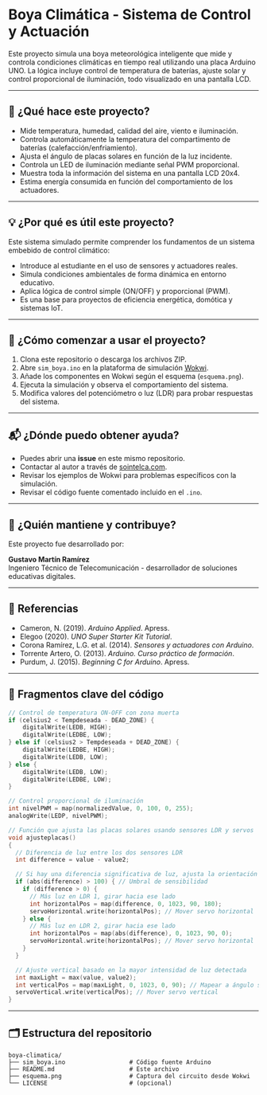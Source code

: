 # Boya Climática - Sistema de Control y Actuación

Este proyecto simula una boya meteorológica inteligente que mide y controla condiciones climáticas en tiempo real utilizando una placa Arduino UNO. La lógica incluye control de temperatura de baterías, ajuste solar y control proporcional de iluminación, todo visualizado en una pantalla LCD.

---

## 🚀 ¿Qué hace este proyecto?

- Mide temperatura, humedad, calidad del aire, viento e iluminación.
- Controla automáticamente la temperatura del compartimento de baterías (calefacción/enfriamiento).
- Ajusta el ángulo de placas solares en función de la luz incidente.
- Controla un LED de iluminación mediante señal PWM proporcional.
- Muestra toda la información del sistema en una pantalla LCD 20x4.
- Estima energía consumida en función del comportamiento de los actuadores.

---

## 💡 ¿Por qué es útil este proyecto?

Este sistema simulado permite comprender los fundamentos de un sistema embebido de control climático:
- Introduce al estudiante en el uso de sensores y actuadores reales.
- Simula condiciones ambientales de forma dinámica en entorno educativo.
- Aplica lógica de control simple (ON/OFF) y proporcional (PWM).
- Es una base para proyectos de eficiencia energética, domótica y sistemas IoT.

---

## 🧰 ¿Cómo comenzar a usar el proyecto?

1. Clona este repositorio o descarga los archivos ZIP.
2. Abre `sim_boya.ino` en la plataforma de simulación [Wokwi](https://wokwi.com).
3. Añade los componentes en Wokwi según el esquema (`esquema.png`).
4. Ejecuta la simulación y observa el comportamiento del sistema.
5. Modifica valores del potenciómetro o luz (LDR) para probar respuestas del sistema.

---

## 📬 ¿Dónde puedo obtener ayuda?

- Puedes abrir una **issue** en este mismo repositorio.
- Contactar al autor a través de [sointelca.com](https://sointelca.com).
- Revisar los ejemplos de Wokwi para problemas específicos con la simulación.
- Revisar el código fuente comentado incluido en el `.ino`.

---

## 👤 ¿Quién mantiene y contribuye?

Este proyecto fue desarrollado por:

**Gustavo Martín Ramírez**  
Ingeniero Técnico de Telecomunicación - desarrollador de soluciones educativas digitales.  

---

## 📘 Referencias

- Cameron, N. (2019). *Arduino Applied*. Apress.
- Elegoo (2020). *UNO Super Starter Kit Tutorial*.
- Corona Ramírez, L.G. et al. (2014). *Sensores y actuadores con Arduino*.
- Torrente Artero, O. (2013). *Arduino. Curso práctico de formación*.
- Purdum, J. (2015). *Beginning C for Arduino*. Apress.

---

## 🔧 Fragmentos clave del código

```cpp
// Control de temperatura ON-OFF con zona muerta
if (celsius2 < Tempdeseada - DEAD_ZONE) {
    digitalWrite(LEDB, HIGH);
    digitalWrite(LEDBE, LOW);
} else if (celsius2 > Tempdeseada + DEAD_ZONE) {
    digitalWrite(LEDBE, HIGH);
    digitalWrite(LEDB, LOW);
} else {
    digitalWrite(LEDB, LOW);
    digitalWrite(LEDBE, LOW);
}
```

```cpp
// Control proporcional de iluminación
int nivelPWM = map(normalizedValue, 0, 100, 0, 255);
analogWrite(LEDP, nivelPWM);
```

```cpp
// Función que ajusta las placas solares usando sensores LDR y servos
void ajusteplacas()
{
  // Diferencia de luz entre los dos sensores LDR
  int difference = value - value2;

  // Si hay una diferencia significativa de luz, ajusta la orientación horizontal
  if (abs(difference) > 100) { // Umbral de sensibilidad
    if (difference > 0) {
      // Más luz en LDR 1, girar hacia ese lado
      int horizontalPos = map(difference, 0, 1023, 90, 180);
      servoHorizontal.write(horizontalPos); // Mover servo horizontal
    } else {
      // Más luz en LDR 2, girar hacia ese lado
      int horizontalPos = map(abs(difference), 0, 1023, 90, 0);
      servoHorizontal.write(horizontalPos); // Mover servo horizontal
    }
  }

  // Ajuste vertical basado en la mayor intensidad de luz detectada
  int maxLight = max(value, value2);
  int verticalPos = map(maxLight, 0, 1023, 0, 90); // Mapear a ángulo servo
  servoVertical.write(verticalPos); // Mover servo vertical
}
```
---

## 🗂️ Estructura del repositorio

```
boya-climatica/
├── sim_boya.ino                  # Código fuente Arduino
├── README.md                     # Este archivo
├── esquema.png                   # Captura del circuito desde Wokwi
└── LICENSE                       # (opcional)
```
